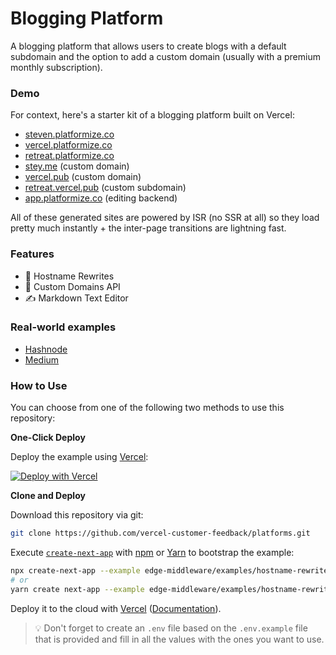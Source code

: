 # Blogging Platform

A blogging platform that allows users to create blogs with a default subdomain and the option to add a custom domain (usually with a premium monthly subscription).

### Demo

For context, here's a starter kit of a blogging platform built on Vercel:

- [steven.platformize.co](https://steven.platformize.co)
- [vercel.platformize.co](https://vercel.platformize.co)
- [retreat.platformize.co](https://retreat.platformize.co)
- [stey.me](https://stey.me) (custom domain)
- [vercel.pub](https://vercel.pub) (custom domain)
- [retreat.vercel.pub](https://retreat.vercel.pub) (custom subdomain)
- [app.platformize.co](https://app.platformize.co) (editing backend)

All of these generated sites are powered by ISR (no SSR at all) so they load pretty much instantly + the inter-page transitions are lightning fast.

### Features

- 🔀 Hostname Rewrites
- 📍 Custom Domains API
- ✍️ Markdown Text Editor

### Real-world examples

- [Hashnode](https://hashnode.com/)
- [Medium](https://medium.com/)

### How to Use

You can choose from one of the following two methods to use this repository:

**One-Click Deploy**

Deploy the example using [Vercel](https://vercel.com?utm_source=github&utm_medium=readme&utm_campaign=next-example):

[![Deploy with Vercel](https://vercel.com/button)](https://vercel.com/new/git/external?repository-url=https://github.com/vercel-customer-feedback/platforms/tree/main/examples/hostname-rewrites&project-name=hostname-rewrites&repository-name=hostname-rewrites)

**Clone and Deploy**

Download this repository via git:

```bash
git clone https://github.com/vercel-customer-feedback/platforms.git
```

Execute [`create-next-app`](https://github.com/vercel/next.js/tree/canary/packages/create-next-app) with [npm](https://docs.npmjs.com/cli/init) or [Yarn](https://yarnpkg.com/lang/en/docs/cli/create/) to bootstrap the example:

```bash
npx create-next-app --example edge-middleware/examples/hostname-rewrites hostname-rewrites
# or
yarn create next-app --example edge-middleware/examples/hostname-rewrites hostname-rewrites
```

Deploy it to the cloud with [Vercel](https://vercel.com/new?utm_source=github&utm_medium=readme&utm_campaign=edge-middleware-eap) ([Documentation](https://nextjs.org/docs/deployment)).

> 💡 Don't forget to create an `.env` file based on the `.env.example` file that is provided and fill in all the values with the ones you want to use.
